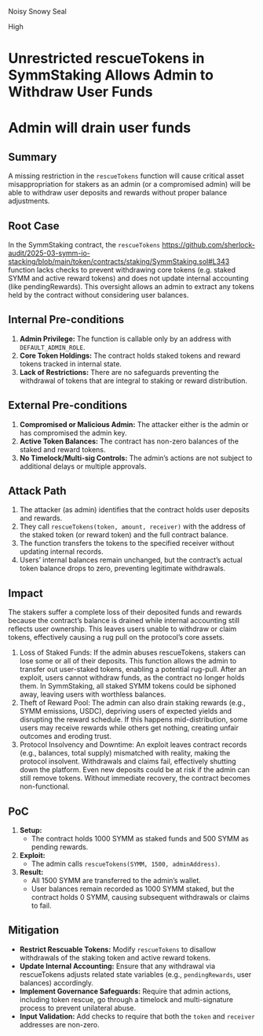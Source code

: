 Noisy Snowy Seal

High

# Unrestricted rescueTokens in SymmStaking Allows Admin to Withdraw User Funds

# Admin will drain user funds

## Summary
A missing restriction in the `rescueTokens` function will cause critical asset misappropriation for stakers as an admin (or a compromised admin) will be able to withdraw user deposits and rewards without proper balance adjustments.

## Root Case
In the SymmStaking contract, the `rescueTokens` https://github.com/sherlock-audit/2025-03-symm-io-stacking/blob/main/token/contracts/staking/SymmStaking.sol#L343 function lacks checks to prevent withdrawing core tokens (e.g. staked SYMM and active reward tokens) and does not update internal accounting (like pendingRewards). This oversight allows an admin to extract any tokens held by the contract without considering user balances.

## Internal Pre-conditions
1. **Admin Privilege:** The function is callable only by an address with `DEFAULT_ADMIN_ROLE`.
2. **Core Token Holdings:** The contract holds staked tokens and reward tokens tracked in internal state.
3. **Lack of Restrictions:** There are no safeguards preventing the withdrawal of tokens that are integral to staking or reward distribution.

## External Pre-conditions
1. **Compromised or Malicious Admin:** The attacker either is the admin or has compromised the admin key.
2. **Active Token Balances:** The contract has non-zero balances of the staked and reward tokens.
3. **No Timelock/Multi-sig Controls:** The admin’s actions are not subject to additional delays or multiple approvals.

## Attack Path
1. The attacker (as admin) identifies that the contract holds user deposits and rewards.
2. They call `rescueTokens(token, amount, receiver)` with the address of the staked token (or reward token) and the full contract balance.
3. The function transfers the tokens to the specified receiver without updating internal records.
4. Users’ internal balances remain unchanged, but the contract’s actual token balance drops to zero, preventing legitimate withdrawals.

## Impact
The stakers suffer a complete loss of their deposited funds and rewards because the contract’s balance is drained while internal accounting still reflects user ownership. This leaves users unable to withdraw or claim tokens, effectively causing a rug pull on the protocol’s core assets.

1. Loss of Staked Funds: If the admin abuses rescueTokens, stakers can lose some or all of their deposits. This function allows the admin to transfer out user-staked tokens, enabling a potential rug-pull. After an exploit, users cannot withdraw funds, as the contract no longer holds them. In SymmStaking, all staked SYMM tokens could be siphoned away, leaving users with worthless balances.
2. Theft of Reward Pool: The admin can also drain staking rewards (e.g., SYMM emissions, USDC), depriving users of expected yields and disrupting the reward schedule. If this happens mid-distribution, some users may receive rewards while others get nothing, creating unfair outcomes and eroding trust.
3. Protocol Insolvency and Downtime: An exploit leaves contract records (e.g., balances, total supply) mismatched with reality, making the protocol insolvent. Withdrawals and claims fail, effectively shutting down the platform. Even new deposits could be at risk if the admin can still remove tokens. Without immediate recovery, the contract becomes non-functional.

## PoC
1. **Setup:**  
   - The contract holds 1000 SYMM as staked funds and 500 SYMM as pending rewards.
2. **Exploit:**  
   - The admin calls `rescueTokens(SYMM, 1500, adminAddress)`.
3. **Result:**  
   - All 1500 SYMM are transferred to the admin’s wallet.
   - User balances remain recorded as 1000 SYMM staked, but the contract holds 0 SYMM, causing subsequent withdrawals or claims to fail.

## Mitigation
- **Restrict Rescuable Tokens:** Modify `rescueTokens` to disallow withdrawals of the staking token and active reward tokens.
- **Update Internal Accounting:** Ensure that any withdrawal via rescueTokens adjusts related state variables (e.g., `pendingRewards`, user balances) accordingly.
- **Implement Governance Safeguards:** Require that admin actions, including token rescue, go through a timelock and multi-signature process to prevent unilateral abuse.
- **Input Validation:** Add checks to require that both the `token` and `receiver` addresses are non-zero.

